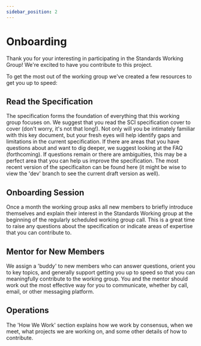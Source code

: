 ```yaml
---
sidebar_position: 2
---
```


# Onboarding

Thank you for your interesting in participating in the Standards Working Group! We're excited to have you contribute to this project.

To get the most out of the working group we've created a few resources to get you up to speed:

## Read the Specification
The specification forms the foundation of everything that this working group focuses on. We suggest that you read the SCI specification cover to cover (don't worry, it's not that long!). Not only will you be intimately familiar with this key document, but your fresh eyes will help identify gaps and limitations in the current specification. If there are areas that you have questions about and want to dig deeper, we suggest looking at the FAQ (forthcoming). If questions remain or there are ambiguities, this may be a perfect area that you can help us improve the specification. The most recent version of the specificaiton can be found here <link> (it might be wise to view the 'dev' branch to see the current draft version as well).

## Onboarding Session
Once a month the working group asks all new members to briefly introduce themselves and explain their interest in the Standards Working group at the beginning of the regularly scheduled working group call. This is a great time to raise any questions about the specification or indicate areas of expertise that you can contribute to.

## Mentor for New Members
We assign a 'buddy' to new members who can answer questions, orient you to key topics, and generally support getting you up to speed so that you can meaningfully contribute to the working group. You and the mentor should work out the most effective way for you to communicate, whether by call, email, or other messaging platform.

## Operations
The 'How We Work' <link> section explains how we work by consensus, when we meet, what projects we are working on, and some other details of how to contribute.
